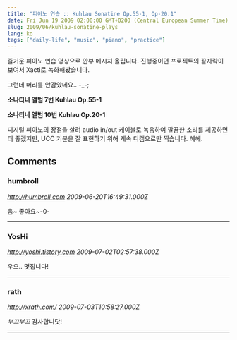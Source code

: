 ```yaml
---
title: "피아노 연습 :: Kuhlau Sonatine Op.55-1, Op-20.1"
date: Fri Jun 19 2009 02:00:00 GMT+0200 (Central European Summer Time)
slug: 2009/06/kuhlau-sonatine-plays
lang: ko
tags: ["daily-life", "music", "piano", "practice"]
---
```


즐거운 피아노 연습 영상으로 안부 메시지 올립니다. 진행중이던 프로젝트의 끝자락이 보여서  Xacti로 녹화해봤습니다.

그런데 머리를 안감았네요.. -_-;

**소나티네 앨범 7번 Kuhlau Op.55-1**

**소나티네 앨범 10번 Kuhlau Op.20-1**

디지털 피아노의 장점을 살려 audio in/out 케이블로 녹음하여 깔끔한 소리를 제공하면 더 좋겠지만, UCC 기분을 잘 표현하기 위해 계속 디캠으로만 찍습니다. 헤헤.

## Comments

### humbroll
*http://humbroll.com*
*2009-06-20T16:49:31.000Z*

음~ 좋아요~-0-

---

### YosHi
*http://yoshi.tistory.com*
*2009-07-02T02:57:38.000Z*

우오.. 멋집니다!

---

### rath
*http://xrath.com/*
*2009-07-03T10:58:27.000Z*

*부끄부끄* 감사합니닷!

---
